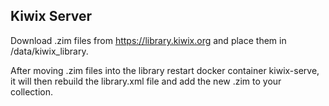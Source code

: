 ## Kiwix Server

Download .zim files from https://library.kiwix.org and place them in /data/kiwix_library.

After moving .zim files into the library restart docker container kiwix-serve, it will then rebuild the library.xml file and add the new .zim to your collection.

